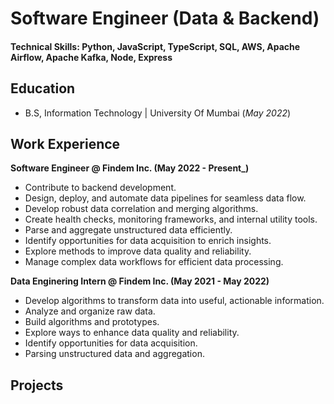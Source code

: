 # Software Engineer (Data & Backend)

#### Technical Skills: Python, JavaScript, TypeScript, SQL, AWS, Apache Airflow, Apache Kafka, Node, Express

## Education
- B.S, Information Technology | University Of Mumbai (_May 2022_)

## Work Experience
**Software Engineer @ Findem Inc. (May 2022 - Present_)**
- Contribute to backend development.
- Design, deploy, and automate data pipelines for seamless data flow.
- Develop robust data correlation and merging algorithms.
- Create health checks, monitoring frameworks, and internal utility tools.
- Parse and aggregate unstructured data efficiently.
- Identify opportunities for data acquisition to enrich insights.
- Explore methods to improve data quality and reliability.
- Manage complex data workflows for efficient data processing.

**Data Enginering Intern @ Findem Inc. (May 2021 - May 2022)**
- Develop algorithms to transform data into useful, actionable information.
- Analyze and organize raw data.
- Build algorithms and prototypes.
- Explore ways to enhance data quality and reliability.
- Identify opportunities for data acquisition.
- Parsing unstructured data and aggregation.

## Projects
